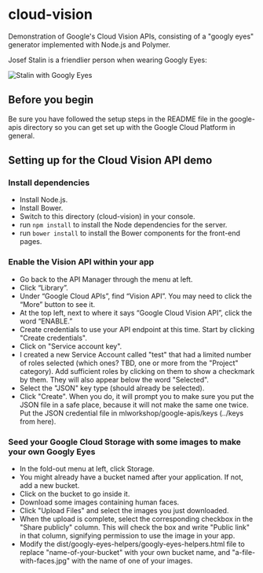 # cloud-vision

Demonstration of Google's Cloud Vision APIs, consisting of a "googly eyes" generator implemented with Node.js and Polymer.

Josef Stalin is a friendlier person when wearing Googly Eyes:

![Stalin with Googly Eyes](http://stev-o.us/stalin-googly.png)

## Before you begin

Be sure you have followed the setup steps in the README file in the google-apis directory so you can get set up with the Google Cloud Platform in general.

## Setting up for the Cloud Vision API demo

### Install dependencies

* Install Node.js.
* Install Bower.
* Switch to this directory (cloud-vision) in your console.
* run `npm install` to install the Node dependencies for the server.
* run `bower install` to install the Bower components for the front-end pages. 

### Enable the Vision API within your app

* Go back to the API Manager through the menu at left.
* Click “Library”.
* Under “Google Cloud APIs”, find “Vision API”.  You may need to click the “More” button to see it.
* At the top left, next to where it says “Google Cloud Vision API”, click the word “ENABLE.”
* Create credentials to use your API endpoint at this time.  Start by clicking "Create credentials".
* Click on "Service account key".
* I created a new Service Account called "test" that had a limited number of roles selected (which ones?  TBD, one or more from the "Project" category).  Add sufficient roles by clicking on them to show a checkmark by them.  They will also appear below the word "Selected".
* Select the "JSON" key type (should already be selected).
* Click "Create".  When you do, it will prompt you to make sure you put the JSON file in a safe place, because it will not make the same one twice.  Put the JSON credential file in mlworkshop/google-apis/keys (../keys from here).

### Seed your Google Cloud Storage with some images to make your own Googly Eyes

* In the fold-out menu at left, click Storage.
* You might already have a bucket named after your application.  If not, add a new bucket.
* Click on the bucket to go inside it.
* Download some images containing human faces.
* Click "Upload Files" and select the images you just downloaded.
* When the upload is complete, select the corresponding checkbox in the "Share publicly" column.  This will check the box and write "Public link" in that column, signifying permission to use the image in your app.
* Modify the dist/googly-eyes-helpers/googly-eyes-helpers.html file to replace "name-of-your-bucket" with your own bucket name, and "a-file-with-faces.jpg" with the name of one of your images.
